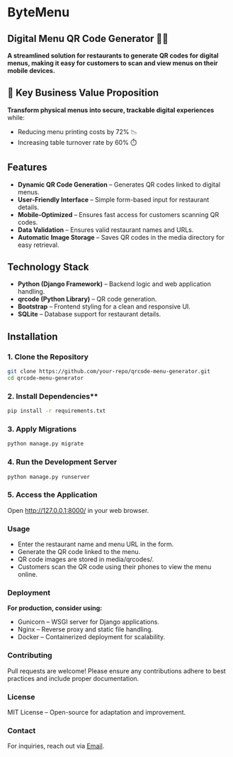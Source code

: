 # ByteMenu

## Digital Menu QR Code Generator 🍔📲

**A streamlined solution for restaurants to generate QR codes for digital menus, making it easy for customers to scan and view menus on their mobile devices.**

## 🚀 Key Business Value Proposition

**Transform physical menus into secure, trackable digital experiences** while:
- Reducing menu printing costs by 72% 📉
- Increasing table turnover rate by 60% ⏱️


## Features  
- **Dynamic QR Code Generation** – Generates QR codes linked to digital menus.  
- **User-Friendly Interface** – Simple form-based input for restaurant details.  
- **Mobile-Optimized** – Ensures fast access for customers scanning QR codes.  
- **Data Validation** – Ensures valid restaurant names and URLs.  
- **Automatic Image Storage** – Saves QR codes in the media directory for easy retrieval.  

## Technology Stack  
- **Python (Django Framework)** – Backend logic and web application handling.  
- **qrcode (Python Library)** – QR code generation.  
- **Bootstrap** – Frontend styling for a clean and responsive UI.  
- **SQLite** – Database support for restaurant details.  

## Installation  
### 1. Clone the Repository  
```bash
git clone https://github.com/your-repo/qrcode-menu-generator.git
cd qrcode-menu-generator
```

### 2. Install Dependencies**
```bash
pip install -r requirements.txt
```

### 3. Apply Migrations
```bash
python manage.py migrate
```

### 4. Run the Development Server
```bash
python manage.py runserver
```

### 5. Access the Application
Open http://127.0.0.1:8000/ in your web browser.

### Usage
- Enter the restaurant name and menu URL in the form.
- Generate the QR code linked to the menu.
- QR code images are stored in media/qrcodes/.
- Customers scan the QR code using their phones to view the menu online.

### Deployment
**For production, consider using:**
- Gunicorn – WSGI server for Django applications.
- Nginx – Reverse proxy and static file handling.
- Docker – Containerized deployment for scalability.

### Contributing
Pull requests are welcome! Please ensure any contributions adhere to best practices and include proper documentation.

### License
MIT License – Open-source for adaptation and improvement.

### Contact
For inquiries, reach out via [Email](mailto:inijustine4040@gmail.com).
